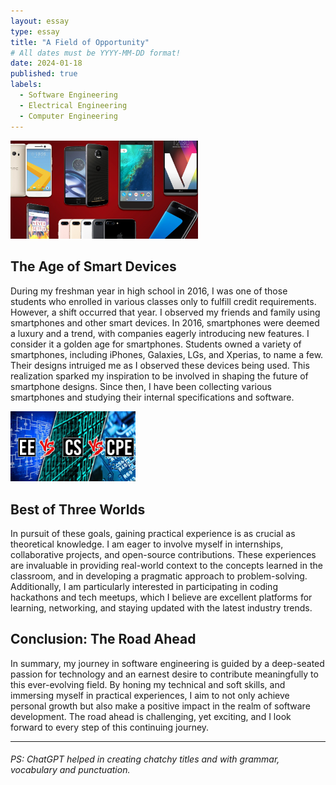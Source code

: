 ```yaml
---
layout: essay
type: essay
title: "A Field of Opportunity"
# All dates must be YYYY-MM-DD format!
date: 2024-01-18
published: true
labels:
  - Software Engineering
  - Electrical Engineering
  - Computer Engineering
---
```


<img width="300px" class="rounded float-start pe-4" src="../img/smartphones.jpg">

## The Age of Smart Devices
During my freshman year in high school in 2016, I was one of those students who enrolled in various classes only to fulfill credit requirements. However, a shift occurred that year. I observed my friends and family using smartphones and other smart devices. In 2016, smartphones were deemed a luxury and a trend, with companies eagerly introducing new features. I consider it a golden age for smartphones. Students owned a variety of smartphones, including iPhones, Galaxies, LGs, and Xperias, to name a few. Their designs intruiged me as I observed these devices being used. This realization sparked my inspiration to be involved in shaping the future of smartphone designs. Since then, I have been collecting various smartphones and studying their internal specifications and software.

<img width="200px" class="rounded float-start pe-4" src="../img/cpe.jpg">

## Best of Three Worlds

In pursuit of these goals, gaining practical experience is as crucial as theoretical knowledge. I am eager to involve myself in internships, collaborative projects, and open-source contributions. These experiences are invaluable in providing real-world context to the concepts learned in the classroom, and in developing a pragmatic approach to problem-solving. Additionally, I am particularly interested in participating in coding hackathons and tech meetups, which I believe are excellent platforms for learning, networking, and staying updated with the latest industry trends.

## Conclusion: The Road Ahead

In summary, my journey in software engineering is guided by a deep-seated passion for technology and an earnest desire to contribute meaningfully to this ever-evolving field. By honing my technical and soft skills, and immersing myself in practical experiences, I aim to not only achieve personal growth but also make a positive impact in the realm of software development. The road ahead is challenging, yet exciting, and I look forward to every step of this continuing journey.

<hr>

###### PS: ChatGPT helped in creating chatchy titles and with grammar, vocabulary and punctuation.
